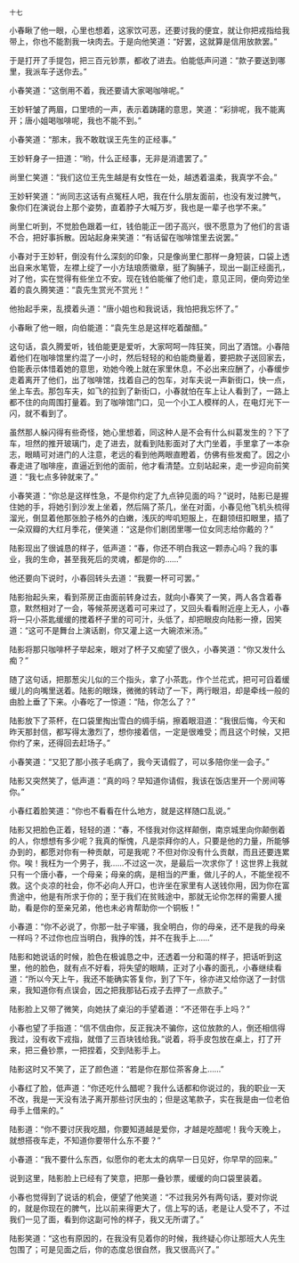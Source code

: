     十七 

   小春瞅了他一眼，心里也想着，这家饮可恶，还要讨我的便宜，就让你把戎指给我带上，你也不能割我一块肉去。于是向他笑道：“好罢，这就算是信用放款罢。”

   于是打开了手提包，把三百元钞票，都收了进去。伯能低声问道：“款子要送到哪里，我派车子送你去。”

   小春笑道：“这倒用不着，我还要请大家喝咖啡呢。”

   王妙轩皱了两眉，口里喷的一声，表示着踌躇的意思，笑道：“彩排呢，我不能离开；唐小姐喝咖啡呢，我也不能不到。”

   小春笑道：“那末，我不敢耽误王先生的正经事。”

   王妙轩身子一扭道：“哟，什么正经事，无非是消遣罢了。”

   尚里仁笑道：“我们这位王先生越是有女性在一处，越透着温柔，我真学不会。”

   王妙轩笑道：“尚同志这话有点冤枉人吧，我在什么朋友面前，也没有发过脾气，象你们在演说台上那个姿势，直着脖子大喊万岁，我也是一辈子也学不来。”

   尚里仁听到，不觉脸色跟着一红，钱伯能正一团子高兴，很不愿意为了他们的言语不合，把好事拆散。因站起身来笑道：“有话留在咖啡馆里去说罢。”

   小春对于王妙轩，倒没有什么深刻的印象，只是像尚里仁那样一身短装，口袋上透出自来水笔管，左襟上绽了一小方珐琅质徽章，挺了胸脯子，现出一副正经面孔，对了他，实在觉得有些坐立不安。现在钱伯能催了他们走，意见正同，便向旁边坐着的袁久腾笑道：“袁先生赏光不赏光！”

   他抬起手来，乱摸着头道：“唐小姐也和我说话，我怕把我忘怀了。”

   小春瞅了他一眼，向伯能道：“袁先生总是这样吃着酸醋。”

   这句话，袁久腾爱听，钱伯能更是爱听，大家呵呵一阵狂笑，同出了酒馆。小春陪着他们在咖啡馆里约混了一小时，然后轻轻的和伯能商量着，要把款子送回家去，伯能表示体惜着她的意思，劝她今晚上就在家里休息，不必出来应酬了，小春缓步走着离开了他们，出了咖啡馆，找着自己的包车，对车夫说一声新街口，快一点，坐上车去。那包车夫，如飞的拉到了新街口，小春就怕在车上让人看到了，一路上都不住的向周围打量着。到了咖啡馆门口，见一个小工人模样的人，在电灯光下一闪，就不看到了。

   虽然那人躲闪得有些奇怪，她心里想着，同这种人是不会有什么纠葛发生的？下了车，坦然的推开玻璃门，走了进去，就看到陆影面对了大门坐着，手里拿了一本杂志，眼睛可对进门的人注意，老远的看到他两眼直瞪着，仿佛有些发痴了。因之小春走进了咖啡座，直逼近到他的面前，他才看清楚。立刻站起来，走一步迎向前笑道：“我七点多钟就来了。”

   小春笑道：“你总是这样性急，不是你约定了九点钟见面的吗？”说时，陆影已是握住她的手，将她引到沙发上坐着，然后隔了茶几，坐在对面，小春见他飞机头梳得溜光，倒显着他那张脸子格外的白嫩，浅灰的哔叽短服上，在翻领纽扣眼里，插了一朵双瓣的大红月季花，便笑道：“这是你们剧团里哪一位女同志给你戴的？”

   陆影现出了很诚恳的样子，低声道：“春，你还不明白我这一颗赤心吗？我的事业，我的生命，甚至我死后的灵魂，都是你的……”

   他还要向下说时，小春回转头去道：“我要一杯可可罢。”

   陆影抬起头来，看到茶房正由面前转身过去，就向小春笑了一笑，两人各含着春意，默然相对了一会，等候茶房送着可可来过了，又回头看看附近座上无人，小春将一只小茶匙缓缓的搅着杯子里的可可汁，头低了，却把眼皮向陆影一撩，因笑道：“这可不是舞台上演话剧，你又灌上这一大碗浓米汤。”

   陆影将那只咖啡杯子举起来，眼对了杯子又痴望了很久，小春笑道：“你又发什么痴？”

   随了这句话，把那葱尖儿似的三个指头，拿了小茶匙，作个兰花式，把可可舀着缓缓儿的向嘴里送着。陆影的眼珠，微微的转动了一下，两行眼泪，却是牵线一般的由脸上垂了下来。小春吃了一惊道：“陆，你怎么了？”

   陆影放下了茶杯，在口袋里掏出雪白的绸手绢，擦着眼泪道：“我很后悔，今天和昨天那封信，都写得太激烈了，想你接着信，一定是很难受；而且这个时候，又把你约了来，还得回去赶场子。”

   小春笑道：“又犯了那小孩子毛病了，我今天请假了，可以多陪你坐一会子。”

   陆影又突然笑了，低声道：“真的吗？早知道你请假，我该在饭店里开一个房间等你。”

   小春红着脸笑道：“你也不看看在什么地方，就是这样随口乱说。”

   陆影又把脸色正着，轻轻的道：“春，不怪我对你这样颠倒，南京城里向你颠倒着的人，你想想有多少呢？我真的惭愧，凡是崇拜你的人，只要是他的力量，所能够办到的，都愿对你有一种贡献，可是我呢？不但对你没有什么贡献，而且还要连累你。唉！我枉为一个男子，我……不过这一次，是最后一次求你了！这世界上我就只有一个唐小春，一个母亲；母亲的病，是相当的严重，做儿子的人，不能坐视不救。这个炎凉的社会，你不必向人开口，也许坐在家里有人送钱你用，因为你在富贵途中，他是有所求于你的；至于我们在贫贱途中，那就无论你怎样的需要人援助，看是你的至亲兄弟，他也未必肯帮助你一个铜板！”

   小春道：“你不必说了，你那一肚子牢骚，我全明白，你的母亲，还不是我的母亲一样吗？不过你也应当明白，我挣的饯，并不在我手上……”

   陆影和她说话的时候，脸色在极诚恳之中，还透着一分和蔼的样子，把话听到这里，他的脸色，就有点不好看，将失望的眼睛，正对了小春的面孔，小春继续看道：“所以今天上午，我还不能确实答复你，到了下午，徐亦进又给你送了一封信来，我知道你有点误会，因之把我那钻石戎子去押了一点款子。”

   陆影脸上又带了微笑，向她扶了桌沿的手望着道：“不还带在手上吗？”

   小春也望了手指道：“信不信由你，反正我决不骗你，这位放款的人，倒还相信得我过，没有收下戎指，就借了三百块钱给我。”说着，将手皮包放在桌上，打了开来，把三叠钞票，一把捏着，交到陆影手上。

   陆影这时又不笑了，正了颜色道：“若是你在那位茶客身上……”

   小春红了脸，低声道：“你还吃什么醋呢？我什么话都和你说过的，我的职业一天不改，我是一天没有法子离开那些讨厌虫的；但是这笔款子，实在我是由一位老伯母手上借来的。”

   陆影道：“你不要讨厌我吃醋，你要知道越是爱你，才越是吃醋呢！我今天晚上，就想搭夜车走，不知道你要带什么东不要？”

   小春道：“我不要什么东西，似愿你的老太太的病早一日见好，你早早的回来。”

   说到这里，陆影脸上已经有了笑意，把那一叠钞票，缓缓的向口袋里装着。

   小春也觉得到了说话的机会，便望了他笑道：“不过我另外有两句话，要对你说的，就是你现在的脾气，比以前来得更大了，信上写的话，老是让人受不了，不过我们一见了面，看到你这副可怜的样子，我又无所谓了。”

   陆影笑道：“这也有原因的，在我没有见着你的时候，我终疑心你让那班大人先生包围了；可是见面之后，你的态度总很自然，我又很高兴了。”

